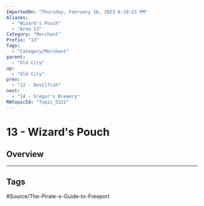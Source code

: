 ```yaml
---
ImportedOn: "Thursday, February 16, 2023 6:10:23 PM"
Aliases:
  - "Wizard's Pouch"
  - "Area 13"
Category: "Merchant"
Prefix: "13"
Tags:
  - "Category/Merchant"
parent:
  - "Old City"
up:
  - "Old City"
prev:
  - "12 - Devilfish"
next:
  - "14 - Gregor's Brewery"
RWtopicId: "Topic_5221"
---
```

# 13 - Wizard's Pouch
## Overview

---
## Tags
#Source/The-Pirate-s-Guide-to-Freeport

